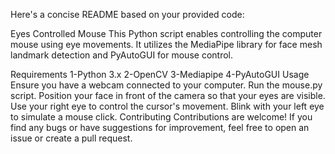 
Here's a concise README based on your provided code:

Eyes Controlled Mouse
This Python script enables controlling the computer mouse using eye movements. It utilizes the MediaPipe library for face mesh landmark detection and PyAutoGUI for mouse control.

Requirements
1-Python 3.x
2-OpenCV
3-Mediapipe
4-PyAutoGUI
Usage
Ensure you have a webcam connected to your computer.
Run the mouse.py script.
Position your face in front of the camera so that your eyes are visible.
Use your right eye to control the cursor's movement.
Blink with your left eye to simulate a mouse click.
Contributing
Contributions are welcome! If you find any bugs or have suggestions for improvement, feel free to open an issue or create a pull request.
